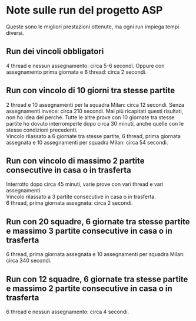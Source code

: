 # Note sulle run del progetto ASP

Queste sono le migliori prestazioni ottenute, ma ogni run impiega tempi diversi.

## Run dei vincoli obbligatori

4 thread e nessun assegnamento: circa 5-6 secondi. Oppure con assegnamento prima giornata e 6 thread: circa 2 secondi.

## Run con vincolo di 10 giorni tra stesse partite

2 thread e 10 assegnamenti per la squadra Milan: circa 12 secondi. Senza assegnamenti invece: circa 210 secondi. Mai più ricapitati questi risultati, non ho idea del perché. Tutte le altre prove con 10 giornate tra stesse partite ho dovuto interromperle dopo circa 30 minuti, anche quelle con le stesse condizioni precedenti.    
Vincolo rilassato a 6 giornate tra stesse partite, 6 thread, prima giornata assegnata e 10 assegnamenti per squadra Milan: circa 54 secondi.

## Run con vincolo di massimo 2 partite consecutive in casa o in trasferta

Interrotto dopo circa 45 minuti, varie prove con vari thread e vari assegnamenti.  
Vincolo rilassato a 3 partite consecutive in casa o in trasferta.  
6 thread, prima giornata assegnata: circa 2 secondi.

## Run con 20 squadre, 6 giornate tra stesse partite e massimo 3 partite consecutive in casa o in trasferta

6 thread, prima giornata assegnata e 10 assegnamenti per squadra Milan: circa 340 secondi.

## Run con 12 squadre, 6 giornate tra stesse partite e massimo 2 partite consecutive in casa o in trasferta

6 thread e nessun assegnamento: circa 4 secondi.
